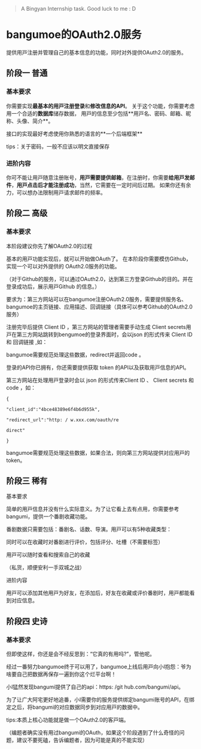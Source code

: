 > A Bingyan Internship task. Good luck to me : D

# bangumoe的OAuth2.0服务 

提供⽤⼾注册并管理⾃⼰的基本信息的功能，同时对外提供OAuth2.0的服务。 

## 阶段⼀  普通

### 基本要求 

你需要实现**最基本的⽤⼾注册登录**和**修改信息的API**。 关于这个功能，你需要考虑⽤⼀个合适的**数据库**储存数据， ⽤⼾的信息⾄少包括**⽤⼾名、密码、邮箱、昵称、头像、简介**。

接⼝的实现最好考虑使⽤你熟悉的语⾔的**⼀个后端框架**

tips：关于密码，⼀般不应该以明⽂直接保存

### 进阶内容 

你可不能让⽤⼾随意注册账号，**⽤⼾需要提供邮箱**，在注册时，你需要**给⽤⼾发邮件**，**⽤⼾点击后才能注册成功**，当然，它需要在⼀定时间后过期。 如果你还有余⼒，可以想办法限制⽤⼾请求邮件的频率。 

## 阶段⼆ ⾼级

### 基本要求 

本阶段建议你先了解OAuth2.0的过程 

基本的⽤⼾功能实现后，就可以开始做OAuth了。 在本阶段你需要模仿Github，实现⼀个可以对外提供的 OAuth2.0服务的功能。 

（对于Github的服务，可以通过OAuth2.0，达到第三⽅登录Github的⽬的。并在登录成功后，展⽰⽤⼾Github 的信息。） 

要求为：第三⽅⽹站可以在bangumoe注册OAuth2.0服务，需要提供服务名、bangumoe的主⻚链接、应⽤描述、回调链接（具体可以参考Github的OAuth2.0服务） 

注册完毕后提供 Client ID ，第三⽅⽹站的管理者需要⼿动⽣成 Client secrets⽤⼾在第三⽅⽹站跳转到bengumoe的登录界⾯时，会以json 的形式传来 Client ID 和 回调链接 ,如： 

bangumoe需要规范处理这些数据，redirect并返回code 。 

登录的API你已拥有，你还需要提供获取 token 的API以及获取⽤⼾信息的API。 

第三⽅⽹站在处理⽤⼾登录时会以 json 的形式传来Client ID 、 Client secrets 和 code ，如： 

```
{ 

"client_id":"4bce48389e6f4b6d955k", 

"redirect_url":"http: / w.xxx.com/oauth/re 

direct" 

}
```

bangumoe需要规范处理这些数据，如果合法，则向第三⽅⽹站提供对应⽤⼾的 token。 

## 阶段三 稀有

基本要求 

简单的⽤⼾信息并没有什么实际意义。为了让它看上去有点⽤，你需要参考bangumi，提供⼀个番剧收藏功能。 

番剧数据只需要包括：番剧名、话数、导演。⽤⼾可以有5种收藏类型： 

同时可以在收藏时对番剧进⾏评价，包括评分、吐槽（不需要标签） 

⽤⼾可以随时查看和搜索⾃⼰的收藏 

（私货，顺便安利⼀⼿双城之战） 

进阶内容 

⽤⼾可以添加其他⽤⼾为好友，在添加后，好友在收藏或评价番剧时，⽤⼾都能看到对应信息。

## 阶段四 史诗

### 基本要求 

但即使这样，你还是会不经反思到：“它真的有⽤吗?”，管他呢。 

经过⼀番努⼒bangumoe终于可以⽤了，bangumoe上线后⽤⼾向⼩l抱怨：爷为啥要⾃⼰把数据再保存⼀遍到你这个烂平台啊！ 

⼩l猛然发现bangumi提供了⾃⼰的api：https: /git hub.com/bangumi/api。 

为了让⼴⼤阿宅更好地追番，⼩l需要你的服务提供绑定bangumi账号的API，在绑定之后，将bangumi的对应数据同步到对应⽤⼾的数据中。 

tips:本质上核⼼功能就是做⼀个OAuth2.0的客⼾端。 

（编题者确实没有⽤过bangumi的OAuth，如果这个阶段遇到了什么奇怪的问题，建议不要死磕，告诉编题者，因为可能是真的不能实现） 
